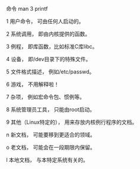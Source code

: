 命令 man 3 printf

1 用户命令， 可由任何人启动的。

2 系统调用， 即由内核提供的函数。

3 例程， 即库函数，比如标准C库libc。

4 设备， 即/dev目录下的特殊文件。

5 文件格式描述， 例如/etc/passwd。

6 游戏， 不用解释啦！

7 杂项， 例如宏命令包、惯例等。

8 系统管理员工具， 只能由root启动。

9 其他（Linux特定的）， 用来存放内核例行程序的文档。

n 新文档， 可能要移到更适合的领域。

o 老文档， 可能会在一段期限内保留。

l 本地文档， 与本特定系统有关的。